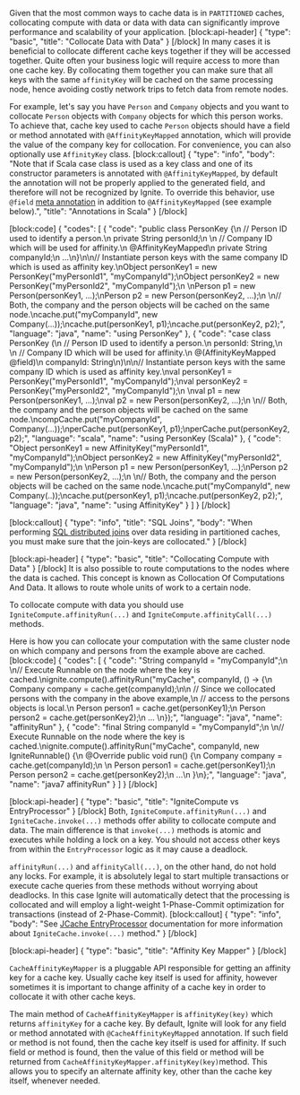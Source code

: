 Given that the most common ways to cache data is in `PARTITIONED` caches, collocating compute with data or data with data can significantly improve performance and scalability of your application.
[block:api-header]
{
  "type": "basic",
  "title": "Collocate Data with Data"
}
[/block]
In many cases it is beneficial to collocate different cache keys together if they will be accessed together. Quite often your business logic will require access to more than one cache key. By collocating them together you can make sure that all keys with the same `affinityKey` will be cached on the same processing node, hence avoiding costly network trips to fetch data from remote nodes.

For example, let's say you have `Person` and `Company` objects and you want to collocate `Person` objects with `Company` objects for which this person works. To achieve that, cache key used to cache `Person` objects should have a field or method annotated with `@AffinityKeyMapped` annotation, which will provide the value of the company key for collocation. For convenience, you can also optionally use `AffinityKey` class.
[block:callout]
{
  "type": "info",
  "body": "Note that if Scala case class is used as a key class and one of its constructor parameters is annotated with `@AffinityKeyMapped`, by default the annotation will not be properly applied to the generated field, and therefore will not be recognized by Ignite. To override this behavior, use `@field` [meta annotation](http://www.scala-lang.org/api/current/#scala.annotation.meta.package) in addition to `@AffinityKeyMapped` (see example below).",
  "title": "Annotations in Scala"
}
[/block]

[block:code]
{
  "codes": [
    {
      "code": "public class PersonKey {\n    // Person ID used to identify a person.\n    private String personId;\n \n    // Company ID which will be used for affinity.\n    @AffinityKeyMapped\n    private String companyId;\n    ...\n}\n\n// Instantiate person keys with the same company ID which is used as affinity key.\nObject personKey1 = new PersonKey(\"myPersonId1\", \"myCompanyId\");\nObject personKey2 = new PersonKey(\"myPersonId2\", \"myCompanyId\");\n \nPerson p1 = new Person(personKey1, ...);\nPerson p2 = new Person(personKey2, ...);\n \n// Both, the company and the person objects will be cached on the same node.\ncache.put(\"myCompanyId\", new Company(...));\ncache.put(personKey1, p1);\ncache.put(personKey2, p2);",
      "language": "java",
      "name": "using PersonKey"
    },
    {
      "code": "case class PersonKey (\n    // Person ID used to identify a person.\n    personId: String,\n \n    // Company ID which will be used for affinity.\n    @(AffinityKeyMapped @field)\n    companyId: String\n)\n\n// Instantiate person keys with the same company ID which is used as affinity key.\nval personKey1 = PersonKey(\"myPersonId1\", \"myCompanyId\");\nval personKey2 = PersonKey(\"myPersonId2\", \"myCompanyId\");\n \nval p1 = new Person(personKey1, ...);\nval p2 = new Person(personKey2, ...);\n \n// Both, the company and the person objects will be cached on the same node.\ncompCache.put(\"myCompanyId\", Company(...));\nperCache.put(personKey1, p1);\nperCache.put(personKey2, p2);",
      "language": "scala",
      "name": "using PersonKey (Scala)"
    },
    {
      "code": "Object personKey1 = new AffinityKey(\"myPersonId1\", \"myCompanyId\");\nObject personKey2 = new AffinityKey(\"myPersonId2\", \"myCompanyId\");\n \nPerson p1 = new Person(personKey1, ...);\nPerson p2 = new Person(personKey2, ...);\n \n// Both, the company and the person objects will be cached on the same node.\ncache.put(\"myCompanyId\", new Company(..));\ncache.put(personKey1, p1);\ncache.put(personKey2, p2);",
      "language": "java",
      "name": "using AffinityKey"
    }
  ]
}
[/block]

[block:callout]
{
  "type": "info",
  "title": "SQL Joins",
  "body": "When performing [SQL distributed joins](/docs/cache-queries#sql-queries) over data residing in partitioned caches, you must make sure that the join-keys are collocated."
}
[/block]

[block:api-header]
{
  "type": "basic",
  "title": "Collocating Compute with Data"
}
[/block]
It is also possible to route computations to the nodes where the data is cached. This concept is known as Collocation Of Computations And Data. It allows to route whole units of work to a certain node. 

To collocate compute with data you should use `IgniteCompute.affinityRun(...)` and `IgniteCompute.affinityCall(...)` methods.

Here is how you can collocate your computation with the same cluster node on which company and persons from the example above are cached.
[block:code]
{
  "codes": [
    {
      "code": "String companyId = \"myCompanyId\";\n \n// Execute Runnable on the node where the key is cached.\nignite.compute().affinityRun(\"myCache\", companyId, () -> {\n  Company company = cache.get(companyId);\n\n  // Since we collocated persons with the company in the above example,\n  // access to the persons objects is local.\n  Person person1 = cache.get(personKey1);\n  Person person2 = cache.get(personKey2);\n  ...  \n});",
      "language": "java",
      "name": "affinityRun"
    },
    {
      "code": "final String companyId = \"myCompanyId\";\n \n// Execute Runnable on the node where the key is cached.\nignite.compute().affinityRun(\"myCache\", companyId, new IgniteRunnable() {\n  @Override public void run() {\n    Company company = cache.get(companyId);\n    \n    Person person1 = cache.get(personKey1);\n    Person person2 = cache.get(personKey2);\n    ...\n  }\n};",
      "language": "java",
      "name": "java7 affinityRun"
    }
  ]
}
[/block]

[block:api-header]
{
  "type": "basic",
  "title": "IgniteCompute vs EntryProcessor"
}
[/block]
Both, `IgniteCompute.affinityRun(...)` and `IgniteCache.invoke(...)` methods offer ability to collocate compute and data. The main difference is that `invoke(...)` methods is atomic and executes while holding a lock on a key. You should not access other keys from within the `EntryProcessor` logic as it may cause a deadlock. 

 `affinityRun(...)` and `affinityCall(...)`, on the other hand, do not hold any locks. For example, it is absolutely legal to start multiple transactions or execute cache queries from these methods without worrying about deadlocks. In this case Ignite will automatically detect that the processing is collocated and will employ a light-weight 1-Phase-Commit optimization for transactions (instead of 2-Phase-Commit).
[block:callout]
{
  "type": "info",
  "body": "See [JCache EntryProcessor](/docs/jcache#entryprocessor) documentation for more information about `IgniteCache.invoke(...)` method."
}
[/block]

[block:api-header]
{
  "type": "basic",
  "title": "Affinity Key Mapper"
}
[/block]

`CacheAffinityKeyMapper` is a pluggable API responsible for getting an affinity key for a cache key. Usually cache key itself is used for affinity, however sometimes it is important to change affinity of a cache key in order to collocate it with other cache keys.

The main method of `CacheAffinityKeyMapper` is `affinityKey(key)` which returns `affinityKey` for a cache key. By default, Ignite will look for any field or method annotated with `@CacheAffinityKeyMapped` annotation. If such field or method is not found, then the cache key itself is used for affinity. If such field or method is found, then the value of this field or method will be returned from `CacheAffinityKeyMapper.affinityKey(key)`method. This allows you to specify an alternate affinity key, other than the cache key itself, whenever needed.